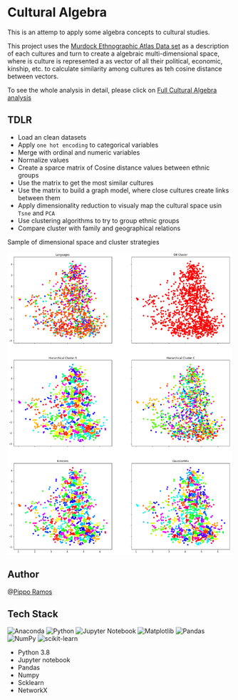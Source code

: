 # Cultural Algebra

This is an attemp to apply some algebra concepts to cultural studies.

This project uses the [Murdock Ethnographic Atlas Data set](https://d-place.org/contributions/EA) as a description of each cultures and turn to create a algebraic multi-dimensional space, where is culture is represented a as vector of all their political, economic, kinship, etc. to calculate similarity among cultures as teh cosine distance between vectors.

To see the whole analysis in detail, please click on [Full Cultural Algebra analysis](https://nbviewer.jupyter.org/github/anankeman/Cultural-Algebra/blob/master/cultural%20similarity.ipynb)


## TDLR

- Load an clean datasets
- Apply `one hot encoding` to categorical variables
- Merge with ordinal and numeric variables
- Normalize values
- Create a sparce matrix of Cosine distance values between ethnic groups
- Use the matrix to get the most similar cultures
- Use the matrix to build a graph model, where close cultures create links between them
- Apply dimensionality reduction to visualy map the cultural space usin `Tsne` and `PCA`
- Use clustering algorithms to try to group ethnic groups
- Compare cluster with family and geographical relations

Sample of dimensional space and cluster strategies

![Clusters](output.png)

## Author

@[Pippo Ramos](https://github.com/pippo-sci)


## Tech Stack

![Anaconda](https://img.shields.io/badge/Anaconda-%2344A833.svg?style=for-the-badge&logo=anaconda&logoColor=white)
![Python](https://img.shields.io/badge/python-3670A0?style=for-the-badge&logo=python&logoColor=ffdd54)
![Jupyter Notebook](https://img.shields.io/badge/jupyter-%23FA0F00.svg?style=for-the-badge&logo=jupyter&logoColor=white)
![Matplotlib](https://img.shields.io/badge/Matplotlib-%23ffffff.svg?style=for-the-badge&logo=Matplotlib&logoColor=black)
![Pandas](https://img.shields.io/badge/pandas-%23150458.svg?style=for-the-badge&logo=pandas&logoColor=white)
![NumPy](https://img.shields.io/badge/numpy-%23013243.svg?style=for-the-badge&logo=numpy&logoColor=white)
![scikit-learn](https://img.shields.io/badge/scikit--learn-%23F7931E.svg?style=for-the-badge&logo=scikit-learn&logoColor=white)

- Python 3.8
- Jupyter notebook
- Pandas
- Numpy
- Scklearn
- NetworkX
